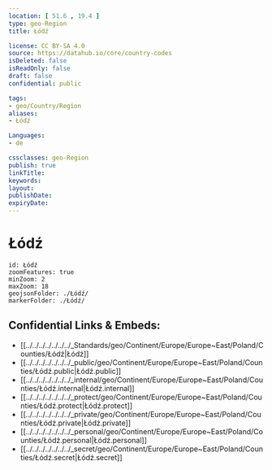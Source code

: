 ```yaml
---
location: [ 51.6 , 19.4 ] 
type: geo-Region
title: Łódź

license: CC BY-SA 4.0
source: https://datahub.io/core/country-codes
isDeleted: false
isReadOnly: false
draft: false
confidential: public

tags:
- geo/Country/Region
aliases:
- Łódź

Languages:
- de

cssclasses: geo-Region
publish: true
linkTitle: 
keywords: 
layout: 
publishDate: 
expiryDate: 
---
```


# Łódź

```leaflet
id: Łódź
zoomFeatures: true 
minZoom: 2 
maxZoom: 18
geojsonFolder: ./Łódź/
markerFolder: ./Łódź/
```


## Confidential Links & Embeds: 
- [[../../../../../../../_Standards/geo/Continent/Europe/Europe~East/Poland/Counties/Łódź|Łódź]] 
- [[../../../../../../../_public/geo/Continent/Europe/Europe~East/Poland/Counties/Łódź.public|Łódź.public]] 
- [[../../../../../../../_internal/geo/Continent/Europe/Europe~East/Poland/Counties/Łódź.internal|Łódź.internal]] 
- [[../../../../../../../_protect/geo/Continent/Europe/Europe~East/Poland/Counties/Łódź.protect|Łódź.protect]] 
- [[../../../../../../../_private/geo/Continent/Europe/Europe~East/Poland/Counties/Łódź.private|Łódź.private]] 
- [[../../../../../../../_personal/geo/Continent/Europe/Europe~East/Poland/Counties/Łódź.personal|Łódź.personal]] 
- [[../../../../../../../_secret/geo/Continent/Europe/Europe~East/Poland/Counties/Łódź.secret|Łódź.secret]] 

